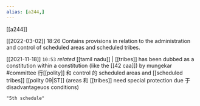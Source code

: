 ```yaml
---
alias: [a244,]
---
```

[[a244]]

[[2022-03-02]] 18:26
Contains provisions in relation to the administration and control of scheduled areas and scheduled tribes.

[[2021-11-18]] `10:53` _related_ [[tamil nadu]] | [[tribes]]
has been dubbed as a constitution within a constitution (like the [[42 caa]]) by mungekar #committee 
行[[polity]] 和 control 的 scheduled areas and [[scheduled tribes]] [[polity 09|ST]] (areas 和 [[tribes]] need special protection due 于 disadvantageuos conditions)
```query
"5th schedule"
```